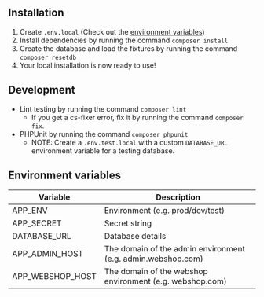 ## Installation
1. Create `.env.local` (Check out the [environment variables]('#dotenv'))
2. Install dependencies by running the command `composer install`
3. Create the database and load the fixtures by running the command `composer resetdb`
4. Your local installation is now ready to use!

## Development
* Lint testing by running the command `composer lint`
    * If you get a cs-fixer error, fix it by running the command `composer fix`.
* PHPUnit by running the command `composer phpunit`
    * NOTE: Create a `.env.test.local` with a custom `DATABASE_URL` environment variable for a testing database.

## Environment variables
Variable | Description
--- | ---
APP_ENV | Environment (e.g. prod/dev/test)
APP_SECRET | Secret string
DATABASE_URL | Database details
APP_ADMIN_HOST | The domain of the admin environment (e.g. admin.webshop.com)
APP_WEBSHOP_HOST | The domain of the webshop environment (e.g. webshop.com)